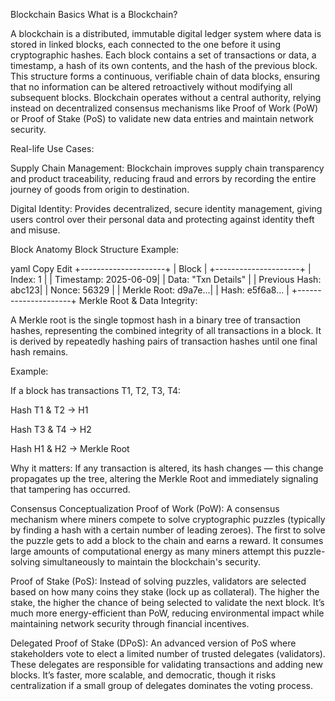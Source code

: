 Blockchain Basics
What is a Blockchain?

A blockchain is a distributed, immutable digital ledger system where data is stored in linked blocks, each connected to the one before it using cryptographic hashes. Each block contains a set of transactions or data, a timestamp, a hash of its own contents, and the hash of the previous block. This structure forms a continuous, verifiable chain of data blocks, ensuring that no information can be altered retroactively without modifying all subsequent blocks.
Blockchain operates without a central authority, relying instead on decentralized consensus mechanisms like Proof of Work (PoW) or Proof of Stake (PoS) to validate new data entries and maintain network security.

Real-life Use Cases:

Supply Chain Management:
Blockchain improves supply chain transparency and product traceability, reducing fraud and errors by recording the entire journey of goods from origin to destination.

Digital Identity:
Provides decentralized, secure identity management, giving users control over their personal data and protecting against identity theft and misuse.

 
 Block Anatomy
Block Structure Example:

yaml
Copy
Edit
+---------------------+
|        Block         |
+---------------------+
| Index: 1             |
| Timestamp: 2025-06-09|
| Data: "Txn Details"  |
| Previous Hash: abc123|
| Nonce: 56329         |
| Merkle Root: d9a7e...|
| Hash: e5f6a8...      |
+---------------------+
Merkle Root & Data Integrity:

A Merkle root is the single topmost hash in a binary tree of transaction hashes, representing the combined integrity of all transactions in a block. It is derived by repeatedly hashing pairs of transaction hashes until one final hash remains.

Example:

If a block has transactions T1, T2, T3, T4:

Hash T1 & T2 → H1

Hash T3 & T4 → H2

Hash H1 & H2 → Merkle Root

Why it matters:
If any transaction is altered, its hash changes — this change propagates up the tree, altering the Merkle Root and immediately signaling that tampering has occurred.

Consensus Conceptualization
Proof of Work (PoW):
A consensus mechanism where miners compete to solve cryptographic puzzles (typically by finding a hash with a certain number of leading zeroes). The first to solve the puzzle gets to add a block to the chain and earns a reward. It consumes large amounts of computational energy as many miners attempt this puzzle-solving simultaneously to maintain the blockchain's security.

Proof of Stake (PoS):
Instead of solving puzzles, validators are selected based on how many coins they stake (lock up as collateral). The higher the stake, the higher the chance of being selected to validate the next block. It’s much more energy-efficient than PoW, reducing environmental impact while maintaining network security through financial incentives.

Delegated Proof of Stake (DPoS):
An advanced version of PoS where stakeholders vote to elect a limited number of trusted delegates (validators). These delegates are responsible for validating transactions and adding new blocks. It’s faster, more scalable, and democratic, though it risks centralization if a small group of delegates dominates the voting process.

